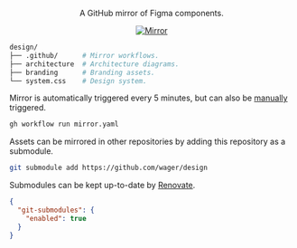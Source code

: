 <p align="center">
  A GitHub mirror of Figma components.
</p>

<p align="center">
  <a href="https://github.com/wager/design/actions/workflows/mirror.yaml">
    <img
      src="https://github.com/wager/design/actions/workflows/mirror.yaml/badge.svg"
      alt="Mirror"
    />
  </a>
</p>

```bash
design/
├── .github/      # Mirror workflows.
├── architecture  # Architecture diagrams.
├── branding      # Branding assets.
└── system.css    # Design system.
```

Mirror is automatically triggered every 5 minutes, but can also be [manually] triggered.

```bash
gh workflow run mirror.yaml
```

Assets can be mirrored in other repositories by adding this repository as a submodule.

```bash
git submodule add https://github.com/wager/design
```

Submodules can be kept up-to-date by [Renovate].

```json
{
  "git-submodules": {
    "enabled": true
  }
}
```

[Renovate]:
  https://github.com/renovatebot/renovate
[manually]:
  https://github.com/wager/design/actions/workflows/mirror.yaml
